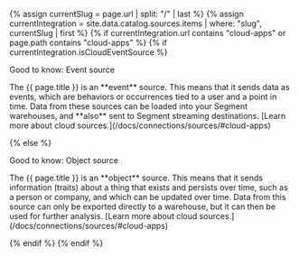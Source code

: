 {% assign currentSlug = page.url | split: "/" | last %}
{% assign currentIntegration = site.data.catalog.sources.items | where: "slug", currentSlug | first %}
{% if currentIntegration.url contains "cloud-apps" or page.path contains "cloud-apps" %}
{% if currentIntegration.isCloudEventSource  %}
<div class="premonition success"><div class="fa fa-check-square"></div><div class="content"><p class="header">Good to know: Event source</p>
<p markdown=1>The {{ page.title }} is an **event** source. This means that it sends data as events, which are behaviors or occurrences tied to a user and a point in time. Data from these sources can be loaded into your Segment warehouses, and **also** sent to  Segment streaming destinations. [Learn more about cloud sources.](/docs/connections/sources/#cloud-apps)</p>
</div></div>
{% else %}

<div class="premonition success"><div class="fa fa-check-square"></div><div class="content"><p class="header">Good to know: Object source</p><p markdown=1>The {{ page.title }} is an **object** source. This means that it sends information (traits) about a thing that exists and persists over time, such as a person or company, and which can be updated over time. Data from this source can only be exported directly to a warehouse, but it can then be used for further analysis. [Learn more about cloud sources.](/docs/connections/sources/#cloud-apps)</p></div></div>
{% endif %}
{% endif %}
